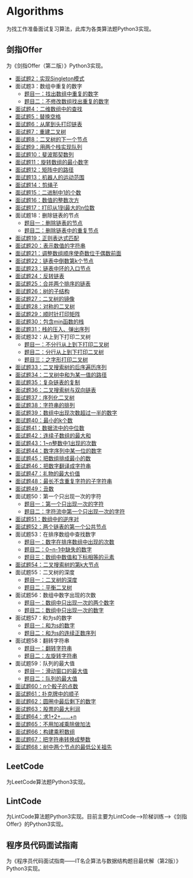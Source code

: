 # Algorithms

为找工作准备面试复习算法，此库为各类算法题Python3实现。

## 剑指Offer

为《剑指Offer（第二版）》Python3实现。
- [面试题2：实现Singleton模式](https://github.com/BluesChang/Algorithms/blob/master/%E5%89%91%E6%8C%87Offer/02-%E5%AE%9E%E7%8E%B0Singleton%E6%A8%A1%E5%BC%8F.py)
- 面试题3：数组中重复的数字
  - [题目一：找出数组中重复的数字](https://github.com/BluesChang/Algorithms/blob/master/%E5%89%91%E6%8C%87Offer/03-1-%E6%89%BE%E5%87%BA%E6%95%B0%E7%BB%84%E4%B8%AD%E9%87%8D%E5%A4%8D%E7%9A%84%E6%95%B0%E5%AD%97.py)
  - [题目二：不修改数组找出重复的数字](https://github.com/BluesChang/Algorithms/blob/master/%E5%89%91%E6%8C%87Offer/03-2-%E4%B8%8D%E4%BF%AE%E6%94%B9%E6%95%B0%E7%BB%84%E6%89%BE%E5%87%BA%E9%87%8D%E5%A4%8D%E7%9A%84%E6%95%B0%E5%AD%97.py)
- [面试题4：二维数组中的查找](https://github.com/BluesChang/Algorithms/blob/master/%E5%89%91%E6%8C%87Offer/04-%E4%BA%8C%E7%BB%B4%E6%95%B0%E7%BB%84%E4%B8%AD%E7%9A%84%E6%9F%A5%E6%89%BE.py)
- [面试题5：替换空格](https://github.com/BluesChang/Algorithms/blob/master/%E5%89%91%E6%8C%87Offer/05-%E6%9B%BF%E6%8D%A2%E7%A9%BA%E6%A0%BC.py)
- [面试题6：从尾到头打印链表](https://github.com/BluesChang/Algorithms/blob/master/%E5%89%91%E6%8C%87Offer/06-%E4%BB%8E%E5%B0%BE%E5%88%B0%E5%A4%B4%E6%89%93%E5%8D%B0%E9%93%BE%E8%A1%A8.py)
- [面试题7：重建二叉树](https://github.com/BluesChang/Algorithms/blob/master/%E5%89%91%E6%8C%87Offer/07-%E9%87%8D%E5%BB%BA%E4%BA%8C%E5%8F%89%E6%A0%91.py)
- [面试题8：二叉树的下一个节点](https://github.com/BluesChang/Algorithms/blob/master/%E5%89%91%E6%8C%87Offer/08-%E4%BA%8C%E5%8F%89%E6%A0%91%E7%9A%84%E4%B8%8B%E4%B8%80%E4%B8%AA%E8%8A%82%E7%82%B9.py)
- [面试题9：用两个栈实现队列](https://github.com/BluesChang/Algorithms/blob/master/%E5%89%91%E6%8C%87Offer/09-%E7%94%A8%E4%B8%A4%E4%B8%AA%E6%A0%88%E5%AE%9E%E7%8E%B0%E9%98%9F%E5%88%97.py)
- [面试题10：斐波那契数列](https://github.com/BluesChang/Algorithms/blob/master/%E5%89%91%E6%8C%87Offer/10-%E6%96%90%E6%B3%A2%E9%82%A3%E5%A5%91%E6%95%B0%E5%88%97.py)
- [面试题11：旋转数组的最小数字](https://github.com/BluesChang/Algorithms/blob/master/%E5%89%91%E6%8C%87Offer/11-%E6%97%8B%E8%BD%AC%E6%95%B0%E7%BB%84%E7%9A%84%E6%9C%80%E5%B0%8F%E6%95%B0%E5%AD%97.py)
- [面试题12：矩阵中的路径](https://github.com/BluesChang/Algorithms/blob/master/%E5%89%91%E6%8C%87Offer/12-%E7%9F%A9%E9%98%B5%E4%B8%AD%E7%9A%84%E8%B7%AF%E5%BE%84.py)
- [面试题13：机器人的运动范围](https://github.com/BluesChang/Algorithms/blob/master/%E5%89%91%E6%8C%87Offer/13-%E6%9C%BA%E5%99%A8%E4%BA%BA%E7%9A%84%E8%BF%90%E5%8A%A8%E8%8C%83%E5%9B%B4.py)
- [面试题14：剪绳子](https://github.com/BluesChang/Algorithms/blob/master/%E5%89%91%E6%8C%87Offer/14-%E5%89%AA%E7%BB%B3%E5%AD%90.py)
- [面试题15：二进制中1的个数](https://github.com/BluesChang/Algorithms/blob/master/%E5%89%91%E6%8C%87Offer/15-%E4%BA%8C%E8%BF%9B%E5%88%B6%E4%B8%AD1%E7%9A%84%E4%B8%AA%E6%95%B0.py)
- [面试题16：数值的整数次方](https://github.com/BluesChang/Algorithms/blob/master/%E5%89%91%E6%8C%87Offer/16-%E6%95%B0%E5%80%BC%E7%9A%84%E6%95%B4%E6%95%B0%E6%AC%A1%E6%96%B9.py)
- [面试题17：打印从1到最大的n位数](https://github.com/BluesChang/Algorithms/blob/master/%E5%89%91%E6%8C%87Offer/17-%E6%89%93%E5%8D%B0%E4%BB%8E1%E5%88%B0%E6%9C%80%E5%A4%A7%E7%9A%84n%E4%BD%8D%E6%95%B0.py)
- 面试题18：删除链表的节点
  - [题目一：删除链表的节点](https://github.com/BluesChang/Algorithms/blob/master/%E5%89%91%E6%8C%87Offer/18-1-%E5%88%A0%E9%99%A4%E9%93%BE%E8%A1%A8%E7%9A%84%E8%8A%82%E7%82%B9.py)
  - [题目二：删除链表中的重复节点](https://github.com/BluesChang/Algorithms/blob/master/%E5%89%91%E6%8C%87Offer/18-2-%E5%88%A0%E9%99%A4%E9%93%BE%E8%A1%A8%E4%B8%AD%E9%87%8D%E5%A4%8D%E7%9A%84%E8%8A%82%E7%82%B9.py)
- [面试题19：正则表达式匹配](https://github.com/BluesChang/Algorithms/blob/master/%E5%89%91%E6%8C%87Offer/19-%E6%AD%A3%E5%88%99%E8%A1%A8%E8%BE%BE%E5%BC%8F%E5%8C%B9%E9%85%8D.py)
- [面试题20：表示数值的字符串](https://github.com/BluesChang/Algorithms/blob/master/%E5%89%91%E6%8C%87Offer/20-%E8%A1%A8%E7%A4%BA%E6%95%B0%E5%80%BC%E7%9A%84%E5%AD%97%E7%AC%A6%E4%B8%B2.py)
- [面试题21：调整数组顺序使奇数位于偶数前面](https://github.com/BluesChang/Algorithms/blob/master/%E5%89%91%E6%8C%87Offer/21-%E8%B0%83%E6%95%B4%E6%95%B0%E7%BB%84%E9%A1%BA%E5%BA%8F%E4%BD%BF%E5%A5%87%E6%95%B0%E4%BD%8D%E4%BA%8E%E5%81%B6%E6%95%B0%E5%89%8D%E9%9D%A2.py)
- [面试题22：链表中倒数第k个节点](https://github.com/BluesChang/Algorithms/blob/master/%E5%89%91%E6%8C%87Offer/22-%E9%93%BE%E8%A1%A8%E4%B8%AD%E5%80%92%E6%95%B0%E7%AC%ACk%E4%B8%AA%E8%8A%82%E7%82%B9.py)
- [面试题23：链表中环的入口节点](https://github.com/BluesChang/Algorithms/blob/master/%E5%89%91%E6%8C%87Offer/23-%E9%93%BE%E8%A1%A8%E4%B8%AD%E7%8E%AF%E7%9A%84%E5%85%A5%E5%8F%A3%E8%8A%82%E7%82%B9.py)
- [面试题24：反转链表](https://github.com/BluesChang/Algorithms/blob/master/%E5%89%91%E6%8C%87Offer/24-%E5%8F%8D%E8%BD%AC%E9%93%BE%E8%A1%A8.py)
- [面试题25：合并两个排序的链表](https://github.com/BluesChang/Algorithms/blob/master/%E5%89%91%E6%8C%87Offer/25-%E5%90%88%E5%B9%B6%E4%B8%A4%E4%B8%AA%E6%8E%92%E5%BA%8F%E7%9A%84%E9%93%BE%E8%A1%A8.py)
- [面试题26：树的子结构](https://github.com/BluesChang/Algorithms/blob/master/%E5%89%91%E6%8C%87Offer/26-%E6%A0%91%E7%9A%84%E5%AD%90%E7%BB%93%E6%9E%84.py)
- [面试题27：二叉树的镜像](https://github.com/BluesChang/Algorithms/blob/master/%E5%89%91%E6%8C%87Offer/27-%E4%BA%8C%E5%8F%89%E6%A0%91%E7%9A%84%E9%95%9C%E5%83%8F.py)
- [面试题28：对称的二叉树](https://github.com/BluesChang/Algorithms/blob/master/%E5%89%91%E6%8C%87Offer/28-%E5%AF%B9%E7%A7%B0%E7%9A%84%E4%BA%8C%E5%8F%89%E6%A0%91.py)
- [面试题29：顺时针打印矩阵](https://github.com/BluesChang/Algorithms/blob/master/%E5%89%91%E6%8C%87Offer/29-%E9%A1%BA%E6%97%B6%E9%92%88%E6%89%93%E5%8D%B0%E7%9F%A9%E9%98%B5.py)
- [面试题30：包含min函数的栈](https://github.com/BluesChang/Algorithms/blob/master/%E5%89%91%E6%8C%87Offer/30-%E5%8C%85%E5%90%ABmin%E5%87%BD%E6%95%B0%E7%9A%84%E6%A0%88.py)
- [面试题31：栈的压入、弹出序列](https://github.com/BluesChang/Algorithms/blob/master/%E5%89%91%E6%8C%87Offer/31-%E6%A0%88%E7%9A%84%E5%8E%8B%E5%85%A5%E3%80%81%E5%BC%B9%E5%87%BA%E5%BA%8F%E5%88%97.py)
- 面试题32：从上到下打印二叉树
  - [题目一：不分行从上到下打印二叉树](https://github.com/BluesChang/Algorithms/blob/master/%E5%89%91%E6%8C%87Offer/32-1-%E4%B8%8D%E5%88%86%E8%A1%8C%E4%BB%8E%E4%B8%8A%E5%88%B0%E4%B8%8B%E6%89%93%E5%8D%B0%E4%BA%8C%E5%8F%89%E6%A0%91.py)
  - [题目二：分行从上到下打印二叉树](https://github.com/BluesChang/Algorithms/blob/master/%E5%89%91%E6%8C%87Offer/32-2-%E5%88%86%E8%A1%8C%E4%BB%8E%E4%B8%8A%E5%88%B0%E4%B8%8B%E6%89%93%E5%8D%B0%E4%BA%8C%E5%8F%89%E6%A0%91.py)
  - [题目三：之字形打印二叉树](https://github.com/BluesChang/Algorithms/blob/master/%E5%89%91%E6%8C%87Offer/32-3-%E4%B9%8B%E5%AD%97%E5%BD%A2%E6%89%93%E5%8D%B0%E4%BA%8C%E5%8F%89%E6%A0%91.py)
- [面试题33：二叉搜索树的后序遍历序列](https://github.com/BluesChang/Algorithms/blob/master/%E5%89%91%E6%8C%87Offer/33-%E4%BA%8C%E5%8F%89%E6%90%9C%E7%B4%A2%E6%A0%91%E7%9A%84%E5%90%8E%E5%BA%8F%E9%81%8D%E5%8E%86%E5%BA%8F%E5%88%97.py)
- [面试题34：二叉树中和为某一值的路径](https://github.com/BluesChang/Algorithms/blob/master/%E5%89%91%E6%8C%87Offer/34-%E4%BA%8C%E5%8F%89%E6%A0%91%E4%B8%AD%E5%92%8C%E4%B8%BA%E6%9F%90%E4%B8%80%E5%80%BC%E7%9A%84%E8%B7%AF%E5%BE%84.py)
- [面试题35：复杂链表的复制](https://github.com/BluesChang/Algorithms/blob/master/%E5%89%91%E6%8C%87Offer/35-%E5%A4%8D%E6%9D%82%E9%93%BE%E8%A1%A8%E7%9A%84%E5%A4%8D%E5%88%B6.py)
- [面试题36：二叉搜索树与双向链表](https://github.com/BluesChang/Algorithms/blob/master/%E5%89%91%E6%8C%87Offer/36-%E4%BA%8C%E5%8F%89%E6%90%9C%E7%B4%A2%E6%A0%91%E4%B8%8E%E5%8F%8C%E5%90%91%E9%93%BE%E8%A1%A8.py)
- [面试题37：序列化二叉树](https://github.com/BluesChang/Algorithms/blob/master/%E5%89%91%E6%8C%87Offer/37-%E5%BA%8F%E5%88%97%E5%8C%96%E4%BA%8C%E5%8F%89%E6%A0%91.py)
- [面试题38：字符串的排列](https://github.com/BluesChang/Algorithms/blob/master/%E5%89%91%E6%8C%87Offer/38-%E5%AD%97%E7%AC%A6%E4%B8%B2%E7%9A%84%E6%8E%92%E5%88%97.py)
- [面试题39：数组中出现次数超过一半的数字](https://github.com/BluesChang/Algorithms/blob/master/%E5%89%91%E6%8C%87Offer/39-%E6%95%B0%E7%BB%84%E4%B8%AD%E5%87%BA%E7%8E%B0%E6%AC%A1%E6%95%B0%E8%B6%85%E8%BF%87%E4%B8%80%E5%8D%8A%E7%9A%84%E6%95%B0%E5%AD%97.py)
- [面试题40：最小的k个数](https://github.com/BluesChang/Algorithms/blob/master/%E5%89%91%E6%8C%87Offer/40-%E6%9C%80%E5%B0%8F%E7%9A%84k%E4%B8%AA%E6%95%B0.py)
- [面试题41：数据流中的中位数](https://github.com/BluesChang/Algorithms/blob/master/%E5%89%91%E6%8C%87Offer/41-%E6%95%B0%E6%8D%AE%E6%B5%81%E4%B8%AD%E7%9A%84%E4%B8%AD%E4%BD%8D%E6%95%B0.py)
- [面试题42：连续子数组的最大和](https://github.com/BluesChang/Algorithms/blob/master/%E5%89%91%E6%8C%87Offer/42-%E8%BF%9E%E7%BB%AD%E5%AD%90%E6%95%B0%E7%BB%84%E7%9A%84%E6%9C%80%E5%A4%A7%E5%92%8C.py)
- [面试题43：1~n整数中1出现的次数](https://github.com/BluesChang/Algorithms/blob/master/%E5%89%91%E6%8C%87Offer/43-1~n%E6%95%B4%E6%95%B0%E4%B8%AD1%E5%87%BA%E7%8E%B0%E7%9A%84%E6%AC%A1%E6%95%B0.py)
- [面试题44：数字序列中某一位的数字](https://github.com/BluesChang/Algorithms/blob/master/%E5%89%91%E6%8C%87Offer/44-%E6%95%B0%E5%AD%97%E5%BA%8F%E5%88%97%E4%B8%AD%E6%9F%90%E4%B8%80%E4%BD%8D%E7%9A%84%E6%95%B0%E5%AD%97.py)
- [面试题45：把数组排成最小的数](https://github.com/BluesChang/Algorithms/blob/master/%E5%89%91%E6%8C%87Offer/45-%E6%8A%8A%E6%95%B0%E7%BB%84%E6%8E%92%E6%88%90%E6%9C%80%E5%B0%8F%E7%9A%84%E6%95%B0.py)
- [面试题46：把数字翻译成字符串](https://github.com/BluesChang/Algorithms/blob/master/%E5%89%91%E6%8C%87Offer/46-%E6%8A%8A%E6%95%B0%E5%AD%97%E7%BF%BB%E8%AF%91%E6%88%90%E5%AD%97%E7%AC%A6%E4%B8%B2.py)
- [面试题47：礼物的最大价值](https://github.com/BluesChang/Algorithms/blob/master/%E5%89%91%E6%8C%87Offer/47-%E7%A4%BC%E7%89%A9%E7%9A%84%E6%9C%80%E5%A4%A7%E4%BB%B7%E5%80%BC.py)
- [面试题48：最长不含重复字符的子字符串](https://github.com/BluesChang/Algorithms/blob/master/%E5%89%91%E6%8C%87Offer/48-%E6%9C%80%E9%95%BF%E4%B8%8D%E5%90%AB%E9%87%8D%E5%A4%8D%E5%AD%97%E7%AC%A6%E7%9A%84%E5%AD%90%E5%AD%97%E7%AC%A6%E4%B8%B2.py)
- [面试题49：丑数](https://github.com/BluesChang/Algorithms/blob/master/%E5%89%91%E6%8C%87Offer/49-%E4%B8%91%E6%95%B0.py)
- 面试题50：第一个只出现一次的字符
  - [题目一：第一个只出现一次的字符](https://github.com/BluesChang/Algorithms/blob/master/%E5%89%91%E6%8C%87Offer/50-1-%E7%AC%AC%E4%B8%80%E4%B8%AA%E5%8F%AA%E5%87%BA%E7%8E%B0%E4%B8%80%E6%AC%A1%E7%9A%84%E5%AD%97%E7%AC%A6.py)
  - [题目二：字符流中第一个只出现一次的字符](https://github.com/BluesChang/Algorithms/blob/master/%E5%89%91%E6%8C%87Offer/50-2-%E5%AD%97%E7%AC%A6%E6%B5%81%E4%B8%AD%E7%AC%AC%E4%B8%80%E4%B8%AA%E5%8F%AA%E5%87%BA%E7%8E%B0%E4%B8%80%E6%AC%A1%E7%9A%84%E5%AD%97%E7%AC%A6.py)
- [面试题51：数组中的逆序对](https://github.com/BluesChang/Algorithms/blob/master/%E5%89%91%E6%8C%87Offer/51-%E6%95%B0%E7%BB%84%E4%B8%AD%E7%9A%84%E9%80%86%E5%BA%8F%E5%AF%B9.py)
- [面试题52：两个链表的第一个公共节点](https://github.com/BluesChang/Algorithms/blob/master/%E5%89%91%E6%8C%87Offer/52-%E4%B8%A4%E4%B8%AA%E9%93%BE%E8%A1%A8%E7%9A%84%E7%AC%AC%E4%B8%80%E4%B8%AA%E5%85%AC%E5%85%B1%E8%8A%82%E7%82%B9.py)
- 面试题53：在排序数组中查找数字
  - [题目一：数字在排序数组中出现的次数](https://github.com/BluesChang/Algorithms/blob/master/%E5%89%91%E6%8C%87Offer/53-1-%E6%95%B0%E5%AD%97%E5%9C%A8%E6%8E%92%E5%BA%8F%E6%95%B0%E7%BB%84%E4%B8%AD%E5%87%BA%E7%8E%B0%E7%9A%84%E6%AC%A1%E6%95%B0.py)
  - [题目二：0~n-1中缺失的数字](https://github.com/BluesChang/Algorithms/blob/master/%E5%89%91%E6%8C%87Offer/53-2-0~n-1%E4%B8%AD%E7%BC%BA%E5%A4%B1%E7%9A%84%E6%95%B0%E5%AD%97.py)
  - [题目三：数组中数值和下标相等的元素](https://github.com/BluesChang/Algorithms/blob/master/%E5%89%91%E6%8C%87Offer/53-3-%E6%95%B0%E7%BB%84%E4%B8%AD%E6%95%B0%E5%80%BC%E5%92%8C%E4%B8%8B%E6%A0%87%E7%9B%B8%E7%AD%89%E7%9A%84%E5%85%83%E7%B4%A0.py)
- [面试题54：二叉搜索树的第k大节点](https://github.com/BluesChang/Algorithms/blob/master/%E5%89%91%E6%8C%87Offer/54-%E4%BA%8C%E5%8F%89%E6%90%9C%E7%B4%A2%E6%A0%91%E7%9A%84%E7%AC%ACk%E5%A4%A7%E8%8A%82%E7%82%B9.py)
- 面试题55：二叉树的深度
  - [题目一：二叉树的深度](https://github.com/BluesChang/Algorithms/blob/master/%E5%89%91%E6%8C%87Offer/55-1-%E4%BA%8C%E5%8F%89%E6%A0%91%E7%9A%84%E6%B7%B1%E5%BA%A6.py)
  - [题目二：平衡二叉树](https://github.com/BluesChang/Algorithms/blob/master/%E5%89%91%E6%8C%87Offer/55-2-%E5%B9%B3%E8%A1%A1%E4%BA%8C%E5%8F%89%E6%A0%91.py)
- 面试题56：数组中数字出现的次数
  - [题目一：数组中只出现一次的两个数字](https://github.com/BluesChang/Algorithms/blob/master/%E5%89%91%E6%8C%87Offer/56-1-%E6%95%B0%E7%BB%84%E4%B8%AD%E5%8F%AA%E5%87%BA%E7%8E%B0%E4%B8%80%E6%AC%A1%E7%9A%84%E4%B8%A4%E4%B8%AA%E6%95%B0%E5%AD%97.py)
  - [题目二：数组中只出现一次的数字](https://github.com/BluesChang/Algorithms/blob/master/%E5%89%91%E6%8C%87Offer/56-2-%E6%95%B0%E7%BB%84%E4%B8%AD%E5%8F%AA%E5%87%BA%E7%8E%B0%E4%B8%80%E6%AC%A1%E7%9A%84%E6%95%B0%E5%AD%97.py)
- 面试题57：和为s的数字
  - [题目一：和为s的数字](https://github.com/BluesChang/Algorithms/blob/master/%E5%89%91%E6%8C%87Offer/57-1-%E5%92%8C%E4%B8%BAs%E7%9A%84%E6%95%B0%E5%AD%97.py)
  - [题目二：和为s的连续正数序列](https://github.com/BluesChang/Algorithms/blob/master/%E5%89%91%E6%8C%87Offer/57-2-%E5%92%8C%E4%B8%BAs%E7%9A%84%E8%BF%9E%E7%BB%AD%E6%AD%A3%E6%95%B0%E5%BA%8F%E5%88%97.py)
- 面试题58：翻转字符串
  - [题目一：翻转字符串](https://github.com/BluesChang/Algorithms/blob/master/%E5%89%91%E6%8C%87Offer/58-1-%E7%BF%BB%E8%BD%AC%E5%AD%97%E7%AC%A6%E4%B8%B2.py)
  - [题目二：左旋转字符串](https://github.com/BluesChang/Algorithms/blob/master/%E5%89%91%E6%8C%87Offer/58-2-%E5%B7%A6%E6%97%8B%E8%BD%AC%E5%AD%97%E7%AC%A6%E4%B8%B2.py)
- 面试题59：队列的最大值
  - [题目一：滑动窗口的最大值](https://github.com/BluesChang/Algorithms/blob/master/%E5%89%91%E6%8C%87Offer/59-1-%E6%BB%91%E5%8A%A8%E7%AA%97%E5%8F%A3%E7%9A%84%E6%9C%80%E5%A4%A7%E5%80%BC.py)
  - [题目二：队列的最大值](https://github.com/BluesChang/Algorithms/blob/master/%E5%89%91%E6%8C%87Offer/59-2-%E9%98%9F%E5%88%97%E7%9A%84%E6%9C%80%E5%A4%A7%E5%80%BC.py)
- [面试题60：n个骰子的点数](https://github.com/BluesChang/Algorithms/blob/master/%E5%89%91%E6%8C%87Offer/60-n%E4%B8%AA%E9%AA%B0%E5%AD%90%E7%9A%84%E7%82%B9%E6%95%B0.py)
- [面试题61：扑克牌中的顺子](https://github.com/BluesChang/Algorithms/blob/master/%E5%89%91%E6%8C%87Offer/61-%E6%89%91%E5%85%8B%E7%89%8C%E4%B8%AD%E7%9A%84%E9%A1%BA%E5%AD%90.py)
- [面试题62：圆圈中最后剩下的数字](https://github.com/BluesChang/Algorithms/blob/master/%E5%89%91%E6%8C%87Offer/62-%E5%9C%86%E5%9C%88%E4%B8%AD%E6%9C%80%E5%90%8E%E5%89%A9%E4%B8%8B%E7%9A%84%E6%95%B0%E5%AD%97.py)
- [面试题63：股票的最大利润](https://github.com/BluesChang/Algorithms/blob/master/%E5%89%91%E6%8C%87Offer/63-%E8%82%A1%E7%A5%A8%E7%9A%84%E6%9C%80%E5%A4%A7%E5%88%A9%E6%B6%A6.py)
- [面试题64：求1+2+……+n](https://github.com/BluesChang/Algorithms/blob/master/%E5%89%91%E6%8C%87Offer/64-%E6%B1%821%2B2%2B%E2%80%A6%E2%80%A6%2Bn.py)
- [面试题65：不用加减乘除做加法](https://github.com/BluesChang/Algorithms/blob/master/%E5%89%91%E6%8C%87Offer/65-%E4%B8%8D%E7%94%A8%E5%8A%A0%E5%87%8F%E4%B9%98%E9%99%A4%E5%81%9A%E5%8A%A0%E6%B3%95.py)
- [面试题66：构建乘积数组](https://github.com/BluesChang/Algorithms/blob/master/%E5%89%91%E6%8C%87Offer/66-%E6%9E%84%E5%BB%BA%E4%B9%98%E7%A7%AF%E6%95%B0%E7%BB%84.py)
- [面试题67：把字符串转换成整数](https://github.com/BluesChang/Algorithms/blob/master/%E5%89%91%E6%8C%87Offer/67-%E6%8A%8A%E5%AD%97%E7%AC%A6%E4%B8%B2%E8%BD%AC%E6%8D%A2%E6%88%90%E6%95%B4%E6%95%B0.py)
- [面试题68：树中两个节点的最低公关祖先](https://github.com/BluesChang/Algorithms/blob/master/%E5%89%91%E6%8C%87Offer/68-%E6%A0%91%E4%B8%AD%E4%B8%A4%E4%B8%AA%E8%8A%82%E7%82%B9%E7%9A%84%E6%9C%80%E4%BD%8E%E5%85%AC%E5%85%B1%E7%A5%96%E5%85%88.py)

## LeetCode

为LeetCode算法题Python3实现。

## LintCode

为LintCode算法题Python3实现。目前主要为LintCode-->阶梯训练-->《剑指Offer》的Python3实现。

## 程序员代码面试指南

为《程序员代码面试指南——IT名企算法与数据结构题目最优解（第2版）》Python3实现。
